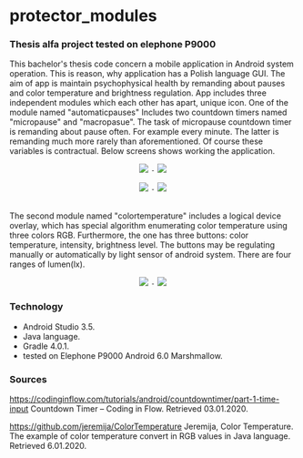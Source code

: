 # protector_modules
### Thesis alfa project tested on elephone P9000

  This bachelor's thesis code concern a mobile application in Android system operation. This is reason, why application has a Polish language GUI. The aim of app is maintain psychophysical health by remanding about pauses and color temperature and brightness regulation. App includes three independent modules which each other has apart, unique icon. One of the module named "automaticpauses" Includes two countdown timers named "micropause" and "macropasue". The task of micropause countdown timer is remanding about pause often. For example every minute. The latter is remanding much more rarely than aforementioned. Of course these variables is contractual. Below screens shows working the application.


<p align="center">
  <img src="./images/background.png">
  <code>-</code>
  <img src="./images/automaticpauses.png">
</p>

<p align="center">
  <img src="./images/breakdecision.png">
  <code>-</code>
  <img src="./images/breaktime.png">
</p>

<br />
  The second module named "colortemperature" includes a logical device overlay, which has special algorithm enumerating color temperature using three colors RGB. Furthermore, the one has three buttons: color temperature, intensity, brightness level. The buttons may be regulating manually or automatically by light sensor of android system. There are four ranges of lumen(lx).
<br />

<p align="center">
  <img src="./images/lowlight.png">
  <code>-</code>
  <img src="./images/highlight.png">
</p>
 
### Technology

- Android Studio 3.5.
- Java language.
- Gradle 4.0.1.
- tested on Elephone P9000 Android 6.0 Marshmallow.

### Sources 

https://codinginflow.com/tutorials/android/countdowntimer/part-1-time-input Countdown Timer – Coding in Flow. Retrieved 03.01.2020.

https://github.com/jeremija/ColorTemperature Jeremija, Color Temperature. The example of color temperature convert in RGB values in Java language. Retrieved 6.01.2020.

